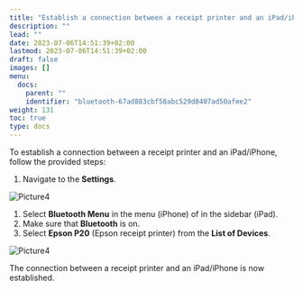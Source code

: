 ```yaml
---
title: "Establish a connection between a receipt printer and an iPad/iPhone"
description: ""
lead: ""
date: 2023-07-06T14:51:39+02:00
lastmod: 2023-07-06T14:51:39+02:00
draft: false
images: []
menu:
  docs:
    parent: ""
    identifier: "bluetooth-67ad883cbf58abc529d8407ad50afee2"
weight: 131
toc: true
type: docs
---
```


To establish a connection between a receipt printer and an iPad/iPhone, follow the provided steps:

1. Navigate to the **Settings**.   

![Picture4](Picture4.png)

1. Select **Bluetooth Menu** in the menu (iPhone) of in the sidebar (iPad).   
2. Make sure that **Bluetooth** is on.
3. Select **Epson P20** (Epson receipt printer) from the **List of Devices**.   
   
![Picture4](Picture5.png)

The connection between a receipt printer and an iPad/iPhone is now established.
